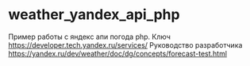 # weather_yandex_api_php
Пример работы с яндекс апи погода php.
Ключ https://developer.tech.yandex.ru/services/
Руководство разработчика https://yandex.ru/dev/weather/doc/dg/concepts/forecast-test.html
